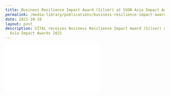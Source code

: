 ```yaml
---
title: Business Resilience Impact Award (Silver) at SSON Asia Impact Awards 2021
permalink: /media-library/publications/business-resilience-impact-award-sson-asia-2021
date: 2021-10-18
layout: post
description: VITAL receives Business Resilience Impact Award (Silver) at SSON
  Asia Impact Awards 2021
---
```

<embed src="/files/SSON%20Award%20-%20for%20website.pdf" />
